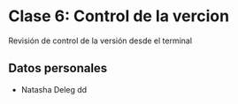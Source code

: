 # Clase 6: Control de la vercion 
Revisión de control de la versión desde el terminal 

## Datos personales 
- Natasha Deleg 
dd
